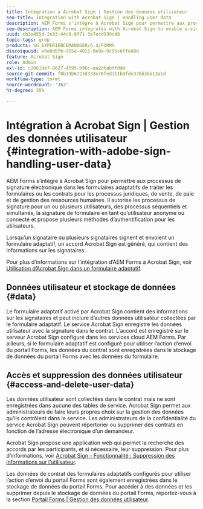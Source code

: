 ```yaml
---
title: Intégration à Acrobat Sign | Gestion des données utilisateur
seo-title: Integration with Acrobat Sign | Handling user data
description: AEM Forms s’intègre à Acrobat Sign pour permettre aux processus de signature électronique dans les formulaires adaptatifs de traiter les formulaires ou les contrats pour les processus juridiques, de vente, de paie et de gestion des ressources humaines. Explorez plus en détail les données utilisateur, les entrepôts de données, ainsi que l’accès et la suppression des données utilisateur.
seo-description: AEM Forms integrates with Acrobat Sign to enable e-signature workflows in adaptive forms to process forms or agreements for legal, sales, payroll, human resource management workflows. Dig deeper on user data, data stores, and access and delete user data.
uuid: cb3a455d-2e33-44c8-8f71-3a7ecd939cd8
topic-tags: grdp
products: SG_EXPERIENCEMANAGER/6.4/FORMS
discoiquuid: e9e0d8fb-955e-4021-9e9a-9c95c6ffe88d
feature: Acrobat Sign
role: Admin
exl-id: c2061de7-8627-4595-b96c-aa2d6abffddd
source-git-commit: f8b19b6723d333e76fed111b9fde376b3bb13a1d
workflow-type: tm+mt
source-wordcount: '363'
ht-degree: 35%

---
```


# Intégration à Acrobat Sign | Gestion des données utilisateur {#integration-with-adobe-sign-handling-user-data}

AEM Forms s’intègre à Acrobat Sign pour permettre aux processus de signature électronique dans les formulaires adaptatifs de traiter les formulaires ou les contrats pour les processus juridiques, de vente, de paie et de gestion des ressources humaines. Il autorise les processus de signature pour un ou plusieurs utilisateurs, des processus séquentiels et simultanés, la signature de formulaire en tant qu’utilisateur anonyme ou connecté et propose plusieurs méthodes d’authentification pour les utilisateurs.

Lorsqu’un signataire ou plusieurs signataires signent et envoient un formulaire adaptatif, un accord Acrobat Sign est généré, qui contient des informations sur les signataires.

Pour plus d’informations sur l’intégration d’AEM Forms à Acrobat Sign, voir [Utilisation d’Acrobat Sign dans un formulaire adaptatif](/help/forms/using/working-with-adobe-sign.md).

## Données utilisateur et stockage de données {#data}

Le formulaire adaptatif activé par Acrobat Sign contient des informations sur les signataires et peut inclure d’autres données utilisateur collectées par le formulaire adaptatif. Le service Acrobat Sign enregistre les données utilisateur avec la signature dans le contrat. L’accord est enregistré sur le serveur Acrobat Sign configuré dans les services cloud AEM Forms. Par ailleurs, si le formulaire adaptatif est configuré pour utiliser l’action d’envoi du portail Forms, les données du contrat sont enregistrées dans le stockage de données du portail Forms avec les données du formulaire.

## Accès et suppression des données utilisateur {#access-and-delete-user-data}

Les données utilisateur sont collectées dans le contrat mais ne sont enregistrées dans aucune des tables de service. Acrobat Sign permet aux administrateurs de faire leurs propres choix sur la gestion des données qu’ils contrôlent dans le service. Les administrateurs de la confidentialité du service Acrobat Sign peuvent répertorier ou supprimer des contrats en fonction de l’adresse électronique d’un demandeur.

Acrobat Sign propose une application web qui permet la recherche des accords par les participants, et si nécessaire, leur suppression. Pour plus d’informations, voir [Acrobat Sign - Fonctionnalité : Suppression des informations sur l’utilisateur](https://helpx.adobe.com/fr/sign/using/gdpr-compliance.html).

Les données de contrat des formulaires adaptatifs configurés pour utiliser l’action d’envoi du portail Forms sont également enregistrées dans le stockage de données du portail Forms. Pour accéder à des données et les supprimer depuis le stockage de données du portail Forms, reportez-vous à la section [Portail Forms | Gestion des données utilisateur](/help/forms/using/forms-portal-handling-user-data.md).
